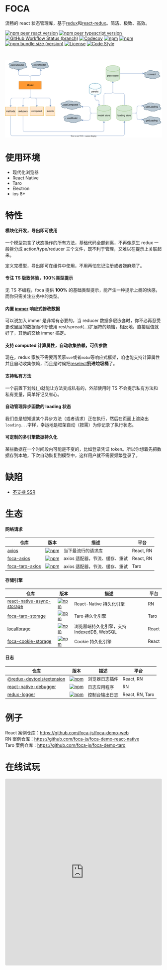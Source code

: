 # FOCA

流畅的 react 状态管理库，基于[redux](https://github.com/reduxjs/redux)和[react-redux](https://github.com/reduxjs/react-redux)。简洁、极致、高效。

[![npm peer react version](https://img.shields.io/npm/dependency-version/foca/peer/react?logo=react)](https://github.com/facebook/react)
[![npm peer typescript version](https://img.shields.io/npm/dependency-version/foca/peer/typescript?logo=typescript)](https://github.com/microsoft/TypeScript)
[![GitHub Workflow Status (branch)](https://img.shields.io/github/actions/workflow/status/foca-js/foca/test.yml?branch=master&label=test&logo=vitest)](https://github.com/foca-js/foca/actions)
[![Codecov](https://img.shields.io/codecov/c/github/foca-js/foca?logo=codecov)](https://codecov.io/gh/foca-js/foca)
[![npm](https://img.shields.io/npm/v/foca?logo=npm)](https://www.npmjs.com/package/foca)
[![npm](https://img.shields.io/npm/dt/foca?logo=codeforces)](https://www.npmjs.com/package/foca)
[![npm bundle size (version)](https://img.shields.io/bundlephobia/minzip/foca?label=bundle+size&cacheSeconds=3600&logo=esbuild)](https://bundlephobia.com/package/foca@latest)
[![License](https://img.shields.io/github/license/foca-js/foca?logo=open-source-initiative)](https://github.com/foca-js/foca/blob/master/LICENSE)
[![Code Style](https://img.shields.io/badge/code_style-prettier-ff69b4.svg?logo=prettier)](https://github.com/prettier/prettier)

<br>

![mind map](./mindMap.svg)

# 使用环境

- 现代化浏览器
- React Native
- Taro
- Electron
- ios 8+

# 特性

#### 模块化开发，导出即可使用

一个模型包含了状态操作的所有方法，基础代码全部剥离，不再像原生 redux 一般拆分成 action/type/reducer 三个文件，既不利于管理，又难以在提示上关联起来。

定义完模型，导出即可在组件中使用，不用再怕忘记注册或者嫌麻烦了。

#### 专注 TS 极致体验，100%类型提示

无 TS 不编程，foca 提供 **100%** 的基础类型提示，能产生一种提示上瘾的快感，而你只需关注业务中的类型。

#### 内置 [immer](https://github.com/immerjs/immer) 响应式修改数据

可以说加入 immer 是非常有必要的，当 reducer 数据多层嵌套时，你不必再忍受更改里层的数据而不断使用 rest/spread(...)扩展符的烦恼，相反地，直接赋值就好了，其他的交给 immer 搞定。

#### 支持 computed 计算属性，自动收集依赖，可传参数

现在，redux 家族不需要再羡慕`vue`或者`mobx`等响应式框架，咱也能支持计算属性并且自动收集依赖，而且是时候把[reselect](https://github.com/reduxjs/reselect)**扔进垃圾桶**了。

#### 支持私有方法

一个前置下划线(`_`)就能让方法变成私有的，外部使用时 TS 不会提示私有方法和私有变量，简单好记又省心。

#### 自动管理异步函数的 loading 状态

我们总是想知道某个异步方法（或者请求）正在执行，然后在页面上渲染出`loading...`字样，幸运地是框架自动（按需）为你记录了执行状态。

#### 可定制的多引擎数据持久化

某些数据在一个时间段内可能是不变的，比如登录凭证 token。所以你想着先把数据存到本地，下次自动恢复到模型中，这样用户就不需要频繁登录了。

# 缺陷

- [不支持 SSR](/troubleshooting?id=为什么不支持-ssr)

# 生态

#### 网络请求

| 仓库                                                          | 版本                                                                                                  | 描述                           | 平台      |
| ------------------------------------------------------------- | ----------------------------------------------------------------------------------------------------- | ------------------------------ | --------- |
| [axios](https://github.com/axios/axios)                       | [![npm](https://img.shields.io/npm/v/axios)](https://www.npmjs.com/package/axios)                     | 当下最流行的请求库             | React, RN |
| [foca-axios](https://github.com/foca-js/foca-axios)           | [![npm](https://img.shields.io/npm/v/foca-axios)](https://www.npmjs.com/package/foca-axios)           | axios 适配器，节流、缓存、重试 | React, RN |
| [foca-taro-axios](https://github.com/foca-js/foca-taro-axios) | [![npm](https://img.shields.io/npm/v/foca-taro-axios)](https://www.npmjs.com/package/foca-taro-axios) | axios 适配器，节流、缓存、重试 | Taro      |

#### 存储引擎

| 仓库                                                                                      | 版本                                                                                                                                                      | 描述                                       | 平台  |
| ----------------------------------------------------------------------------------------- | --------------------------------------------------------------------------------------------------------------------------------------------------------- | ------------------------------------------ | ----- |
| [react-native-async-storage](https://github.com/react-native-async-storage/async-storage) | [![npm](https://img.shields.io/npm/v/@react-native-async-storage/async-storage)](https://www.npmjs.com/package/@react-native-async-storage/async-storage) | React-Native 持久化引擎                    | RN    |
| [foca-taro-storage](https://github.com/foca-js/foca-taro-storage)                         | [![npm](https://img.shields.io/npm/v/foca-taro-storage)](https://www.npmjs.com/package/foca-taro-storage)                                                 | Taro 持久化引擎                            | Taro  |
| [localforage](https://github.com/localForage/localForage)                                 | [![npm](https://img.shields.io/npm/v/localforage)](https://www.npmjs.com/package/localforage)                                                             | 浏览器端持久化引擎，支持 IndexedDB, WebSQL | React |
| [foca-cookie-storage](https://github.com/foca-js/foca-cookie-storage)                     | [![npm](https://img.shields.io/npm/v/foca-cookie-storage)](https://www.npmjs.com/package/foca-cookie-storage)                                             | Cookie 持久化引擎                          | React |

#### 日志

| 仓库                                                                       | 版本                                                                                                                      | 描述           | 平台            |
| -------------------------------------------------------------------------- | ------------------------------------------------------------------------------------------------------------------------- | -------------- | --------------- |
| [@redux-devtools/extension](https://github.com/reduxjs/redux-devtools)     | [![npm](https://img.shields.io/npm/v/@redux-devtools/extension)](https://www.npmjs.com/package/@redux-devtools/extension) | 浏览器日志插件 | React, RN       |
| [react-native-debugger](https://github.com/jhen0409/react-native-debugger) | [![npm](https://img.shields.io/npm/v/react-native-debugger)](https://www.npmjs.com/package/react-native-debugger)         | 日志应用程序   | RN              |
| [redux-logger](https://github.com/LogRocket/redux-logger)                  | [![npm](https://img.shields.io/npm/v/redux-logger)](https://www.npmjs.com/package/redux-logger)                           | 控制台输出日志 | React, RN, Taro |

# 例子

React 案例仓库：https://github.com/foca-js/foca-demo-web
<br>
RN 案例仓库：https://github.com/foca-js/foca-demo-react-native
<br>
Taro 案例仓库：https://github.com/foca-js/foca-demo-taro
<br>

# 在线试玩

<iframe src="https://codesandbox.io/embed/foca-demos-e8rh3?fontsize=14&hidenavigation=1&theme=dark&view=preview"
     style="width:100%; height:600px; border:0; border-radius: 4px; overflow:hidden;"
     title="foca-demos"
     allow="accelerometer; ambient-light-sensor; camera; encrypted-media; geolocation; gyroscope; hid; microphone; midi; payment; usb; vr; xr-spatial-tracking"
     sandbox="allow-forms allow-modals allow-popups allow-presentation allow-same-origin allow-scripts"
   ></iframe>
